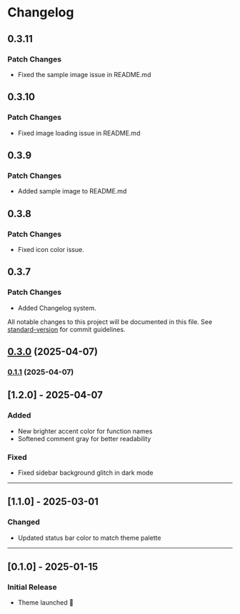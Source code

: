 # Changelog

## 0.3.11

### Patch Changes

- Fixed the sample image issue in README.md

## 0.3.10

### Patch Changes

- Fixed image loading issue in README.md

## 0.3.9

### Patch Changes

- Added sample image to README.md

## 0.3.8

### Patch Changes

- Fixed icon color issue.

## 0.3.7

### Patch Changes

- Added Changelog system.

All notable changes to this project will be documented in this file. See [standard-version](https://github.com/conventional-changelog/standard-version) for commit guidelines.

## [0.3.0](https://github.com/devendew/eyecooler/compare/v0.2.0...v0.3.0) (2025-04-07)

### [0.1.1](https://github.com/devendew/eyecooler/compare/v0.1.0...v0.1.1) (2025-04-07)

## [1.2.0] - 2025-04-07

### Added

- New brighter accent color for function names
- Softened comment gray for better readability

### Fixed

- Fixed sidebar background glitch in dark mode

---

## [1.1.0] - 2025-03-01

### Changed

- Updated status bar color to match theme palette

---

## [0.1.0] - 2025-01-15

### Initial Release

- Theme launched 🎉

